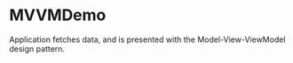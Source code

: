 # MVVMDemo
Application fetches data, and is presented with the Model-View-ViewModel design pattern.
